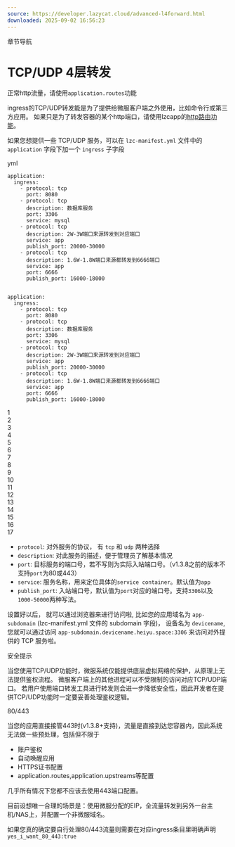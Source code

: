 ```yaml
---
source: https://developer.lazycat.cloud/advanced-l4forward.html
downloaded: 2025-09-02 16:56:23
---
```


章节导航

# TCP/UDP 4层转发 ​

正常http流量，请使用`application.routes`功能

ingress的TCP/UDP转发能是为了提供给微服客户端之外使用，比如命令行或第三方应用。 如果只是为了转发容器的某个http端口，请使用lzcapp的[http路由功能](<./advanced-route.html>)。

如果您想提供一些 TCP/UDP 服务，可以在 `lzc-manifest.yml` 文件中的 `application` 字段下加一个 `ingress` 子字段

yml
    
    
    application:
      ingress:
        - protocol: tcp
          port: 8080
        - protocol: tcp
          description: 数据库服务
          port: 3306
          service: mysql
        - protocol: tcp
          description: 2W-3W端口来源转发到对应端口
          service: app
          publish_port: 20000-30000
        - protocol: tcp
          description: 1.6W-1.8W端口来源都转发到6666端口
          service: app
          port: 6666
          publish_port: 16000-18000
    
    
    application:
      ingress:
        - protocol: tcp
          port: 8080
        - protocol: tcp
          description: 数据库服务
          port: 3306
          service: mysql
        - protocol: tcp
          description: 2W-3W端口来源转发到对应端口
          service: app
          publish_port: 20000-30000
        - protocol: tcp
          description: 1.6W-1.8W端口来源都转发到6666端口
          service: app
          port: 6666
          publish_port: 16000-18000

1  
2  
3  
4  
5  
6  
7  
8  
9  
10  
11  
12  
13  
14  
15  
16  
17  


  * `protocol`: 对外服务的协议， 有 `tcp` 和 `udp` 两种选择
  * `description`: 对此服务的描述，便于管理员了解基本情况
  * `port`: 目标服务的端口号，若不写则为实际入站端口号。（v1.3.8之前的版本不支持`port`为80或443）
  * `service`: 服务名称，用来定位具体的`service container`。默认值为`app`
  * `publish_port`: 入站端口号，默认值为`port`对应的端口号。支持`3306`以及`1000-50000`两种写法。



设置好以后， 就可以通过浏览器来进行访问啦, 比如您的应用域名为 `app-subdomain` (lzc-manifest.yml 文件的 subdomain 字段)， 设备名为 `devicename`, 您就可以通过访问 `app-subdomain.devicename.heiyu.space:3306` 来访问对外提供的 TCP 服务啦。

安全提示

当您使用TCP/UDP功能时，微服系统仅能提供底层虚拟网络的保护，从原理上无法提供鉴权流程。 微服客户端上的其他进程可以不受限制的访问对应TCP/UDP端口。 若用户使用端口转发工具进行转发则会进一步降低安全性，因此开发者在提供TCP/UDP功能时一定要妥善处理鉴权逻辑。

80/443

当您的应用直接接管443时(v1.3.8+支持)，流量是直接到达您容器内，因此系统无法做一些预处理，包括但不限于

  * 账户鉴权
  * 自动唤醒应用
  * HTTPS证书配置
  * application.routes,application.upstreams等配置



几乎所有情况下您都不应该去使用443端口配置。

目前设想唯一合理的场景是：使用微服分配的EIP，全流量转发到另外一台主机/NAS上，并配置一个非微服域名。

如果您真的确定要自行处理80/443流量则需要在对应ingress条目里明确声明`yes_i_want_80_443:true`
